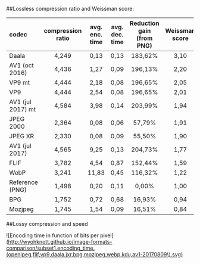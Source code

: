 ##Lossless compression ratio and Weissman score:

| codec             | compression ratio | avg. enc. time | avg. dec. time | Reduction gain (from PNG) | Weissman score |
|:------------------|:-----------------:|:--------------:|:--------------:|:-------------------------:|:--------------:|
| Daala             |   4,249   |   0,13    |   0,13    |   183,62% |   3,10    |
| AV1 (oct 2016)    |   4,436   |   1,27    |   0,09    |   196,13% |   2,20    |
| VP9 mt            |   4,444   |   2,18    |   0,08    |   196,65% |   2,05    |
| VP9               |   4,444   |   2,54    |   0,08    |   196,65% |   2,01    |
| AV1 (jul 2017) mt |   4,584   |   3,98    |   0,14    |   203,99% |   1,94    |
| JPEG 2000         |   2,364   |   0,08    |   0,06    |   57,79%  |   1,91    |
| JPEG XR           |   2,330   |   0,08    |   0,09    |   55,50%  |   1,90    |
| AV1 (jul 2017)    |   4,565   |   9,25    |   0,13    |   204,73% |   1,77    |
| FLIF              |   3,782   |   4,54    |   0,87    |   152,44% |   1,59    |
| WebP              |   3,241   |  11,83    |   0,45    |   116,32% |   1,22    |
| Reference (PNG)   |   1,498   |   0,20    |   0,11    |   0,00%   |   1,00    |
| BPG               |   1,752   |   0,72    |   0,68    |   16,93%  |   0,94    |
| Mozjpeg           |   1,745   |   1,54    |   0,09    |   16,51%  |   0,84    | 


##Lossy compression and speed

![Encoding time in function of bits per pixel](http://wyohknott.github.io/image-formats-comparison/subset1.encoding_time.(openjpeg,flif,vp9,daala,jxr,bpg,mozjpeg,webp,kdu,av1-20170809\).svg)